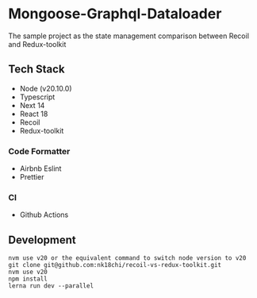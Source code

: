 # Mongoose-Graphql-Dataloader

The sample project as the state management comparison between Recoil and Redux-toolkit

## Tech Stack

- Node (v20.10.0)
- Typescript
- Next 14
- React 18
- Recoil
- Redux-toolkit

### Code Formatter

- Airbnb Eslint
- Prettier

### CI

- Github Actions

## Development

```
nvm use v20 or the equivalent command to switch node version to v20
git clone git@github.com:nk18chi/recoil-vs-redux-toolkit.git
nvm use v20
npm install
lerna run dev --parallel
```
